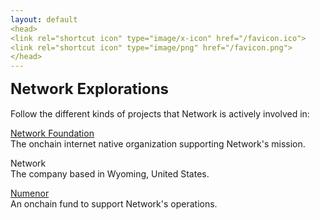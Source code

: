 ```yaml
---
layout: default
<head>
<link rel="shortcut icon" type="image/x-icon" href="/favicon.ico">
<link rel="shortcut icon" type="image/png" href="/favicon.png">
</head>
---
```

<b><font size="5">Network Explorations</font></b>
<br>
<br>
Follow the different kinds of projects that Network is actively involved in:

[Network Foundation](https://network.foundation)
<br>
The onchain internet native organization supporting Network's mission.
<br>

Network
<br>
The company based in Wyoming, United States.
<br>

[Numenor](https://numenor.li)
<br>
An onchain fund to support Network's operations.
<br>



